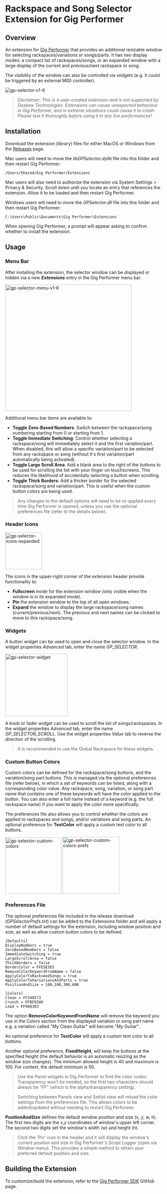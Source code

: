 # Rackspace and Song Selector Extension for Gig Performer

## Overview

An extension for [Gig Performer](https://gigperformer.com) that provides an additional resizable window for selecting rackspaces/variations or songs/parts. It has two display modes: a compact list of rackspaces/songs, or an expanded window with a large display of the current and previous/next rackspace or song.

The visibility of the window can also be controlled via widgets (e.g. it could be triggered by an external MIDI controller).

![gp-selector-v1-6](https://user-images.githubusercontent.com/107261652/193566984-a2c4be98-ed7f-4821-98a0-c5a9e30c0a48.gif)


> _Disclaimer: This is a user-created extension and is not supported by Deskew Technologies. Extensions can cause unexpected behaviour in Gig Performer, and in extreme situations could cause it to crash. Please test it thoroughly before using it in any live performances!_

## Installation

Download the extension (library) files for either MacOS or Windows from the [Releases](https://github.com/gp-rank13/gp-selector/releases) page.  

Mac users will need to move the _libGPSelector.dylib_ file into this folder and then restart Gig Performer:
```
/Users/Shared/Gig Performer/Extensions
```
Mac users will also need to authorize the extension via System Settings > Privacy & Security. Scroll down until you locate an entry that references the extension. Allow it to be loaded and then restart Gig Performer.

Windows users will need to move the _GPSelector.dll_ file into this folder and then restart Gig Performer:
```
C:\Users\Public\Documents\Gig Performer\Extensions
```
When opening Gig Performer, a prompt will appear asking to confirm whether to install the extension.

## Usage
### Menu Bar

After installing the extension, the selector window can be displayed or hidden via a new **_Extensions_** entry in the Gig Performer menu bar. 

<img width="405" alt="gp-selector-menu-v1-6" src="https://user-images.githubusercontent.com/107261652/193559997-44f84a60-4ce0-4335-a1f9-03cf559e28a2.png">

Additional menu bar items are available to:
* **Toggle Zero-Based Numbers**: Switch between the rackspace/song numbering starting from 0 or starting from 1.
* **Toggle Immediate Switching**: Control whether selecting a rackspace/song will immediately select it and the first variation/part. When disabled, this will allow a specific variation/part to be selected from any rackspace or song (without it's first variation/part automatically being activated).
* **Toggle Large Scroll Area**: Add a blank area to the right of the buttons to be used for scrolling the list with your finger on touchscreens. This reduces the likelihood of accidentally selecting a button when scrolling.
* **Toggle Thick Borders**: Add a thicker border for the selected rackspace/song and variation/part. This is useful when the custom button colors are being used.


>Any changes to the default options will need to be re-applied every time Gig Performer is opened, unless you use the optional preferences file (refer to the details below).

### Header Icons

<img width="118" alt="gp-selector-icons-expanded" src="https://user-images.githubusercontent.com/107261652/193559162-0f586b6b-e3e3-48a0-ae6c-652a34b43556.png">


The icons in the upper-right corner of the extension header provide functionality to:
* **Fullscreen** mode for the extension window (only visible when the window is in its expanded mode).
* **Pin** the extension window to the top of all open windows.
* **Expand** the window to display the large rackspace/song names (current/previous/next). The previous and next names can be clicked to move to this rackspace/song.

### Widgets
A button widget can be used to open and close the selector window. In the widget properties _Advanced_ tab, enter the name _GP_SELECTOR_. 

<img width="200" alt="gp-selector-widget" src="https://user-images.githubusercontent.com/107261652/175796753-3a9d52b3-4ef8-48fd-bc8c-f18691ca07a4.png">

A knob or fader widget can be used to scroll the list of songs/rackspaces. In the widget properties _Advanced_ tab, enter the name _GP_SELECTOR_SCROLL_. Use the widget properties _Value_ tab to reverse the direction of the scrolling.

> It is recommended to use the Global Rackspace for these widgets.

### Custom Button Colors

Custom colors can be defined for the rackspace/song buttons, and the variation/song part buttons. This is managed via the optional preferences file (refer below), in which a set of keywords can be listed, along with a corresponding color value. Any rackspace, song, variation, or song part name that contains one of these keywords will have the color applied to the button. You can also enter a full name instead of a keyword (e.g. the full rackspace name) if you want to apply the color more specifically.

The preferences file also allows you to control whether the colors are applied to rackspaces and songs, and/or variations and song parts. An optional preference for **TextColor** will apply a custom text color to all buttons.

<img width="180" alt="gp-selector-custom-colors" src="https://user-images.githubusercontent.com/107261652/189472228-be4a7592-e6a3-4622-98c1-8aec16dd28ea.png"> <img width="182" alt="gp-selector-custom-colors-prefs" src="https://user-images.githubusercontent.com/107261652/189472733-694038d4-d1cb-447e-a1e9-073cc8fff3ce.png">

### Preferences File

The optional preferences file included in the release download (_GPSelectorPrefs.txt_) can be added to the Extensions folder and will apply a number of default settings for the extension, including window position and size, as well as allow custom button colors to be defined.

```
[Defaults]
DisplayNumbers = true
ZeroBasedNumbers = false
ImmediateSwitching = true
LargeScrollArea = false
ThickBorders = false
BorderColor = FFE5E5E5
RemoveColorKeywordFromName = false
ApplyColorToRacksAndSongs = true
ApplyColorToVariationsAndParts = true
PositionAndSize = 100,100,300,600

[Colors]
Clean = FF346573
Crunch = FFBF6509
Lead = FF960303
```
The option **RemoveColorKeywordFromName** will remove the keyword you use in the Colors section from the displayed variation or song part name e.g. a variation called "My Clean Guitar" will become "My Guitar". 

An optional preference for **TextColor** will apply a custom text color to all buttons. 

Another optional preference, **FixedHeight**, will keep the buttons at the specified height (the default behavior is an automatic resizing as the window size changes). The minimum allowed height is 40 and maximum is 100. For context, the default minimum is 50.

>Use the Panel widgets in Gig Performer to find the color codes. Transparency won’t be needed, so the first two characters should always be "FF" (which is the alpha/transparency setting).

>Switching between Panels view and Setlist view will reload the color settings from the preferences file. This allows colors to be added/updated without needing to restart Gig Performer.

**PositionAndSize** defines the default window position and size (x, y, w, h). The first two digits are the x,y coordinates of window's upper left corner. The second two digits set the window's width (w) and height (h).

>Click the 'Pin' icon in the header and it will display the window's current position and size in Gig Performer's _Script Logger_ (open via _Window_ menu). This provides a simple method to obtain your preferred default position and size.


## Building the Extension

To customize/build the extension, refer to the [Gig Performer SDK](https://github.com/gigperformer/gp-sdk) GitHub page.